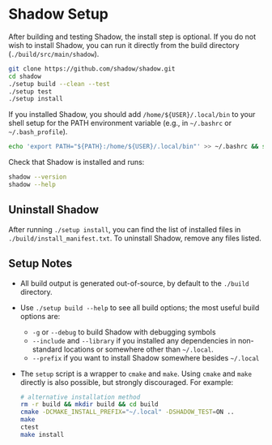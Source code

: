 # Shadow Setup

After building and testing Shadow, the install step is optional. If you do not wish to install Shadow, you can run it directly from the build directory (`./build/src/main/shadow`).

```bash
git clone https://github.com/shadow/shadow.git
cd shadow
./setup build --clean --test
./setup test
./setup install
```

If you installed Shadow, you should add `/home/${USER}/.local/bin` to your shell setup for the PATH environment variable (e.g., in `~/.bashrc` or `~/.bash_profile`).

```bash
echo 'export PATH="${PATH}:/home/${USER}/.local/bin"' >> ~/.bashrc && source ~/.bashrc
```

Check that Shadow is installed and runs:

```bash
shadow --version
shadow --help
```

## Uninstall Shadow

After running `./setup install`, you can find the list of installed files in `./build/install_manifest.txt`. To uninstall Shadow, remove any files listed.

## Setup Notes

  + All build output is generated out-of-source, by default to the `./build` directory.
  + Use `./setup build --help` to see all build options; the most useful build options are:  
    + `-g` or `--debug` to build Shadow with debugging symbols
    + `--include` and `--library` if you installed any dependencies in non-standard locations or somewhere other than `~/.local`.
    + `--prefix` if you want to install Shadow somewhere besides `~/.local`
  + The `setup` script is a wrapper to `cmake` and `make`. Using `cmake` and `make` directly is also possible, but strongly discouraged. For example:

    ```bash
    # alternative installation method
    rm -r build && mkdir build && cd build
    cmake -DCMAKE_INSTALL_PREFIX="~/.local" -DSHADOW_TEST=ON ..
    make
    ctest
    make install
    ```
